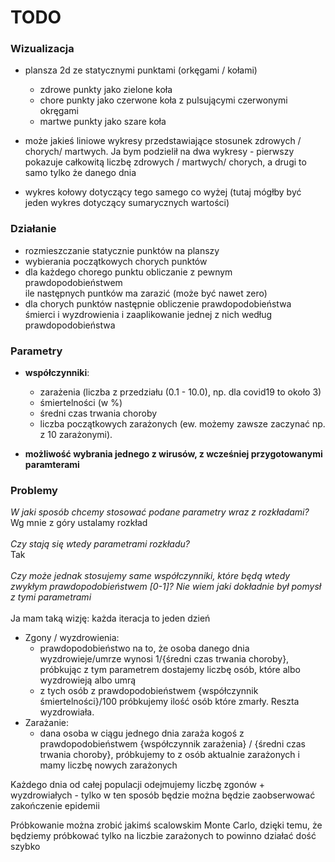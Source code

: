 # TODO

### Wizualizacja

* plansza 2d ze statycznymi punktami (orkęgami / kołami)
    - zdrowe punkty jako zielone koła
    - chore punkty jako czerwone koła z pulsującymi czerwonymi okręgami
    - martwe punkty jako szare koła

* może jakieś liniowe wykresy przedstawiające stosunek zdrowych / chorych/ martwych. Ja bym podzielił na dwa wykresy - pierwszy pokazuje całkowitą liczbę zdrowych / martwych/ chorych, a drugi to samo tylko że danego dnia
* wykres kołowy dotyczący tego samego co wyżej (tutaj mógłby być jeden wykres dotyczący sumarycznych wartości)

### Działanie

* rozmieszczanie statycznie punktów na planszy
* wybierania początkowych chorych punktów
* dla każdego chorego punktu obliczanie z pewnym prawdopodobieństwem <br> ile następnych
  puntków ma zarazić (może być nawet zero)
* dla chorych punktów następnie obliczenie prawdopodobieństwa <br>
  śmierci i wyzdrowienia i zaaplikowanie jednej z nich według prawdopodobieństwa


### Parametry

* **współczynniki**:
    - zarażenia (liczba z przedziału (0.1 - 10.0), np. dla covid19 to około 3)
    - śmiertelności (w %)
    - średni czas trwania choroby
    - liczba początkowych zarażonych (ew. możemy zawsze zaczynać np. z 10 zarażonymi).

* **możliwość wybrania jednego z wirusów, z wcześniej przygotowanymi paramterami**



### Problemy

*W jaki sposób chcemy stosować podane parametry wraz z rozkładami?*\
Wg mnie z góry ustalamy rozkład\
\
*Czy stają się wtedy parametrami rozkładu?*\
Tak\
\
*Czy może jednak stosujemy same współczynniki, które będą wtedy zwykłym prawdopodobieństwem 
[0-1]? Nie wiem jaki dokładnie był pomysł z tymi parametrami*\
\
Ja mam taką wizję:
każda iteracja to jeden dzień
* Zgony / wyzdrowienia:
    - prawdopodobieństwo na to, że osoba danego dnia wyzdrowieje/umrze wynosi 1/{średni czas trwania choroby}, próbkując z tym parametrem dostajemy liczbę osób, które albo wyzdrowieją albo umrą
    - z tych osób z prawdopodobieństwem {współczynnik śmiertelności}/100 próbkujemy ilość osób które zmarły. Reszta wyzdrowiała.
* Zarażanie:
    - dana osoba w ciągu jednego dnia zaraża kogoś z prawdopodobieństwem {współczynnik zarażenia} / {średni czas trwania choroby}, próbkujemy to z osób aktualnie zarażonych i mamy liczbę nowych zarażonych

Każdego dnia od całej populacji odejmujemy liczbę zgonów + wyzdrowiałych - tylko w ten sposób będzie można będzie zaobserwować zakończenie epidemii

Próbkowanie można zrobić jakimś scalowskim Monte Carlo, dzięki temu, że będziemy próbkować tylko na liczbie zarażonych to powinno działać dość szybko
